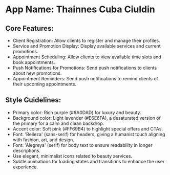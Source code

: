 # **App Name**: Thainnes Cuba Ciuldin

## Core Features:

- Client Registration: Allow clients to register and manage their profiles.
- Service and Promotion Display: Display available services and current promotions.
- Appointment Scheduling: Allow clients to view available time slots and book appointments.
- Push Notifications for Promotions: Send push notifications to clients about new promotions.
- Appointment Reminders: Send push notifications to remind clients of their upcoming appointments.

## Style Guidelines:

- Primary color: Rich purple (#6A0DAD) for luxury and beauty.
- Background color: Light lavender (#E6E6FA), a desaturated version of the primary for a calm and clean backdrop.
- Accent color: Soft pink (#FF69B4) to highlight special offers and CTAs.
- Font: 'Belleza' (sans-serif) for headers, giving a humanist touch aligning with fashion, art, and design.
- Font: 'Alegreya' (serif) for body text to ensure readability in longer descriptions.
- Use elegant, minimalist icons related to beauty services.
- Subtle animations for loading states and transitions to enhance the user experience.
